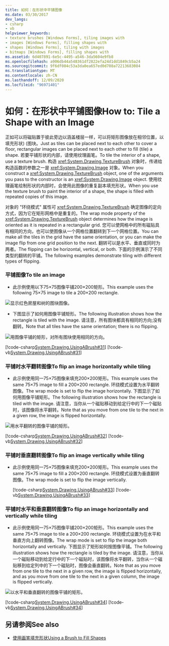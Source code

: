 ```yaml
---
title: 如何：在形状中平铺图像
ms.date: 03/30/2017
dev_langs:
- csharp
- vb
helpviewer_keywords:
- texture brushes [Windows Forms], tiling images with
- images [Windows Forms], filling shapes with
- shapes [Windows Forms], tiling with images
- bitmaps [Windows Forms], filling shapes with
ms.assetid: 6d407891-6e5c-4495-a546-3da5604e9fb8
ms.openlocfilehash: a906db44a548361df2822efa24d1dd1849cb5a24
ms.sourcegitcommit: 9f6df084c53a3da0ea657ed0d708a72213683084
ms.translationtype: MT
ms.contentlocale: zh-CN
ms.lasthandoff: 12/09/2020
ms.locfileid: "96971401"
---
```

# <a name="how-to-tile-a-shape-with-an-image"></a><span data-ttu-id="6fb0e-102">如何：在形状中平铺图像</span><span class="sxs-lookup"><span data-stu-id="6fb0e-102">How to: Tile a Shape with an Image</span></span>
<span data-ttu-id="6fb0e-103">正如可以将磁贴置于彼此旁边以涵盖楼层一样，可以将矩形图像放在相邻位置，以填充形状)  (图块。</span><span class="sxs-lookup"><span data-stu-id="6fb0e-103">Just as tiles can be placed next to each other to cover a floor, rectangular images can be placed next to each other to fill (tile) a shape.</span></span> <span data-ttu-id="6fb0e-104">若要平铺形状的内部，请使用纹理画笔。</span><span class="sxs-lookup"><span data-stu-id="6fb0e-104">To tile the interior of a shape, use a texture brush.</span></span> <span data-ttu-id="6fb0e-105">构造 <xref:System.Drawing.TextureBrush> 对象时，传递给构造函数的参数之一是 <xref:System.Drawing.Image> 对象。</span><span class="sxs-lookup"><span data-stu-id="6fb0e-105">When you construct a <xref:System.Drawing.TextureBrush> object, one of the arguments you pass to the constructor is an <xref:System.Drawing.Image> object.</span></span> <span data-ttu-id="6fb0e-106">使用纹理画笔绘制形状的内部时，会使用此图像的重复副本填充形状。</span><span class="sxs-lookup"><span data-stu-id="6fb0e-106">When you use the texture brush to paint the interior of a shape, the shape is filled with repeated copies of this image.</span></span>  
  
 <span data-ttu-id="6fb0e-107">对象的 "环绕模式" 属性可 <xref:System.Drawing.TextureBrush> 确定图像的定向方式，因为它在矩形网格中是重复的。</span><span class="sxs-lookup"><span data-stu-id="6fb0e-107">The wrap mode property of the <xref:System.Drawing.TextureBrush> object determines how the image is oriented as it is repeated in a rectangular grid.</span></span> <span data-ttu-id="6fb0e-108">您可以使网格中的所有磁贴具有相同的方向，也可以使图像从一个网格位置翻转到下一个网格位置。</span><span class="sxs-lookup"><span data-stu-id="6fb0e-108">You can make all the tiles in the grid have the same orientation, or you can make the image flip from one grid position to the next.</span></span> <span data-ttu-id="6fb0e-109">翻转可以是水平、垂直或同时为两者。</span><span class="sxs-lookup"><span data-stu-id="6fb0e-109">The flipping can be horizontal, vertical, or both.</span></span> <span data-ttu-id="6fb0e-110">下面的示例演示了不同类型的翻转的平铺。</span><span class="sxs-lookup"><span data-stu-id="6fb0e-110">The following examples demonstrate tiling with different types of flipping.</span></span>  
  
### <a name="to-tile-an-image"></a><span data-ttu-id="6fb0e-111">平铺图像</span><span class="sxs-lookup"><span data-stu-id="6fb0e-111">To tile an image</span></span>  
  
- <span data-ttu-id="6fb0e-112">此示例使用以下75×75图像平铺200×200矩形。</span><span class="sxs-lookup"><span data-stu-id="6fb0e-112">This example uses the following 75×75 image to tile a 200×200 rectangle.</span></span>  
  
 ![显示红色房屋和树的图块图像。](./media/how-to-tile-a-shape-with-an-image/rectangle-tile-200x200.gif)  
  
- <span data-ttu-id="6fb0e-114">下图显示了如何用图像平铺矩形。</span><span class="sxs-lookup"><span data-stu-id="6fb0e-114">The following illustration shows how the rectangle is tiled with the image.</span></span> <span data-ttu-id="6fb0e-115">请注意，所有图块都具有相同的方向;没有翻转。</span><span class="sxs-lookup"><span data-stu-id="6fb0e-115">Note that all tiles have the same orientation; there is no flipping.</span></span>  
  
 ![用图像平铺的矩形，对所有图块使用相同的方向。](./media/how-to-tile-a-shape-with-an-image/rectangle-tiled-image-no-flip.gif)  
  
 [!code-csharp[System.Drawing.UsingABrush#31](~/samples/snippets/csharp/VS_Snippets_Winforms/System.Drawing.UsingABrush/CS/Class1.cs#31)]
 [!code-vb[System.Drawing.UsingABrush#31](~/samples/snippets/visualbasic/VS_Snippets_Winforms/System.Drawing.UsingABrush/VB/Class1.vb#31)]  
  
### <a name="to-flip-an-image-horizontally-while-tiling"></a><span data-ttu-id="6fb0e-117">平铺时水平翻转图像</span><span class="sxs-lookup"><span data-stu-id="6fb0e-117">To flip an image horizontally while tiling</span></span>  
  
- <span data-ttu-id="6fb0e-118">此示例使用同一75×75图像来填充200×200矩形。</span><span class="sxs-lookup"><span data-stu-id="6fb0e-118">This example uses the same 75×75 image to fill a 200×200 rectangle.</span></span> <span data-ttu-id="6fb0e-119">环绕模式设置为水平翻转图像。</span><span class="sxs-lookup"><span data-stu-id="6fb0e-119">The wrap mode is set to flip the image horizontally.</span></span> <span data-ttu-id="6fb0e-120">下图显示了如何用图像平铺矩形。</span><span class="sxs-lookup"><span data-stu-id="6fb0e-120">The following illustration shows how the rectangle is tiled with the image.</span></span> <span data-ttu-id="6fb0e-121">请注意，当你从一个磁贴移动到给定行中的下一个磁贴时，该图像将水平翻转。</span><span class="sxs-lookup"><span data-stu-id="6fb0e-121">Note that as you move from one tile to the next in a given row, the image is flipped horizontally.</span></span>  
  
 ![用水平翻转的图像平铺的矩形。](./media/how-to-tile-a-shape-with-an-image/rectangle-tiled-image-horizontal-flip.gif)  
  
 [!code-csharp[System.Drawing.UsingABrush#32](~/samples/snippets/csharp/VS_Snippets_Winforms/System.Drawing.UsingABrush/CS/Class1.cs#32)]
 [!code-vb[System.Drawing.UsingABrush#32](~/samples/snippets/visualbasic/VS_Snippets_Winforms/System.Drawing.UsingABrush/VB/Class1.vb#32)]  
  
### <a name="to-flip-an-image-vertically-while-tiling"></a><span data-ttu-id="6fb0e-123">平铺时垂直翻转图像</span><span class="sxs-lookup"><span data-stu-id="6fb0e-123">To flip an image vertically while tiling</span></span>  
  
- <span data-ttu-id="6fb0e-124">此示例使用同一75×75图像来填充200×200矩形。</span><span class="sxs-lookup"><span data-stu-id="6fb0e-124">This example uses the same 75×75 image to fill a 200×200 rectangle.</span></span> <span data-ttu-id="6fb0e-125">环绕模式设置为垂直翻转图像。</span><span class="sxs-lookup"><span data-stu-id="6fb0e-125">The wrap mode is set to flip the image vertically.</span></span>  
  
     [!code-csharp[System.Drawing.UsingABrush#33](~/samples/snippets/csharp/VS_Snippets_Winforms/System.Drawing.UsingABrush/CS/Class1.cs#33)]
     [!code-vb[System.Drawing.UsingABrush#33](~/samples/snippets/visualbasic/VS_Snippets_Winforms/System.Drawing.UsingABrush/VB/Class1.vb#33)]  
  
### <a name="to-flip-an-image-horizontally-and-vertically-while-tiling"></a><span data-ttu-id="6fb0e-126">平铺时水平和垂直翻转图像</span><span class="sxs-lookup"><span data-stu-id="6fb0e-126">To flip an image horizontally and vertically while tiling</span></span>  
  
- <span data-ttu-id="6fb0e-127">此示例使用同一75×75图像平铺200×200矩形。</span><span class="sxs-lookup"><span data-stu-id="6fb0e-127">This example uses the same 75×75 image to tile a 200×200 rectangle.</span></span> <span data-ttu-id="6fb0e-128">环绕模式设置为在水平和垂直方向上翻转图像。</span><span class="sxs-lookup"><span data-stu-id="6fb0e-128">The wrap mode is set to flip the image both horizontally and vertically.</span></span> <span data-ttu-id="6fb0e-129">下图显示了矩形如何按图像平铺。</span><span class="sxs-lookup"><span data-stu-id="6fb0e-129">The following illustration shows how the rectangle is tiled by the image.</span></span> <span data-ttu-id="6fb0e-130">请注意，当你从一个磁贴移动到给定行中的下一个磁贴时，该图像将水平翻转，当你从一个磁贴移到给定列中的下一个磁贴时，图像会垂直翻转。</span><span class="sxs-lookup"><span data-stu-id="6fb0e-130">Note that as you move from one tile to the next in a given row, the image is flipped horizontally, and as you move from one tile to the next in a given column, the image is flipped vertically.</span></span>  
  
 ![以水平和垂直翻转的图像平铺的矩形。](./media/how-to-tile-a-shape-with-an-image/rectangle-tiled-image-horizontal-vertical-flip.gif)  
  
 [!code-csharp[System.Drawing.UsingABrush#34](~/samples/snippets/csharp/VS_Snippets_Winforms/System.Drawing.UsingABrush/CS/Class1.cs#34)]
 [!code-vb[System.Drawing.UsingABrush#34](~/samples/snippets/visualbasic/VS_Snippets_Winforms/System.Drawing.UsingABrush/VB/Class1.vb#34)]  
  
## <a name="see-also"></a><span data-ttu-id="6fb0e-132">另请参阅</span><span class="sxs-lookup"><span data-stu-id="6fb0e-132">See also</span></span>

- [<span data-ttu-id="6fb0e-133">使用画笔填充形状</span><span class="sxs-lookup"><span data-stu-id="6fb0e-133">Using a Brush to Fill Shapes</span></span>](using-a-brush-to-fill-shapes.md)
